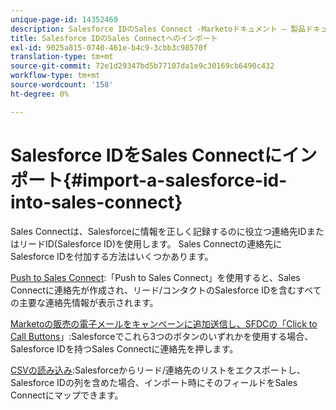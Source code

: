 ```yaml
---
unique-page-id: 14352469
description: Salesforce IDのSales Connect -Marketoドキュメント — 製品ドキュメントへのインポート
title: Salesforce IDのSales Connectへのインポート
exl-id: 9025a815-0740-461e-b4c9-3cbb3c98570f
translation-type: tm+mt
source-git-commit: 72e1d29347bd5b77107da1e9c30169cb6490c432
workflow-type: tm+mt
source-wordcount: '158'
ht-degree: 0%

---
```


# Salesforce IDをSales Connectにインポート{#import-a-salesforce-id-into-sales-connect}

Sales Connectは、Salesforceに情報を正しく記録するのに役立つ連絡先IDまたはリードID(Salesforce ID)を使用します。 Sales Connectの連絡先にSalesforce IDを付加する方法はいくつかあります。

[Push to Sales Connect](/help/marketo/product-docs/marketo-sales-connect/crm/salesforce-customization/push-to-sales-connect.md):「Push to Sales Connect」を使用すると、Sales Connectに連絡先が作成され、リード/コンタクトのSalesforce IDを含むすべての主要な連絡先情報が表示されます。

[Marketoの販売の電子メールをキャンペーンに追加送信し、SFDCの「Click to Call Buttons](/help/marketo/product-docs/marketo-sales-connect/crm/salesforce-customization/how-to-install-sales-connect-buttons-in-salesforce.md)」:Salesforceでこれら3つのボタンのいずれかを使用する場合、Salesforce IDを持つSales Connectに連絡先を押します。

[CSVの読み込み](/help/marketo/product-docs/marketo-sales-connect/people/managing-contacts/import-contacts-via-csv.md):Salesforceからリード/連絡先のリストをエクスポートし、Salesforce IDの列を含めた場合、インポート時にそのフィールドをSales Connectにマップできます。
